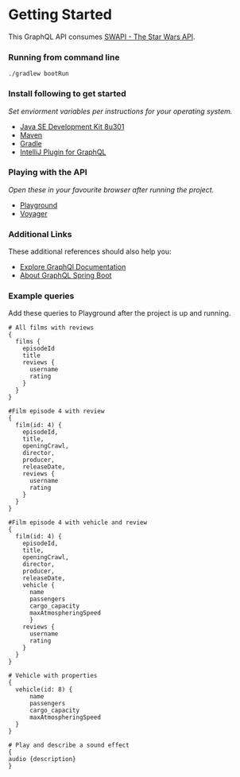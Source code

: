 # Getting Started
This GraphQL API consumes [SWAPI - The Star Wars API](https://swapi.dev/documentation).

### Running from command line
```
./gradlew bootRun
```

### Install following to get started
_Set enviorment variables per instructions for your operating system._
* [Java SE Development Kit 8u301](https://www.oracle.com/java/technologies/javase/javase-jdk8-downloads.html)
* [Maven](https://maven.apache.org/)
* [Gradle](https://gradle.org/install/)
* [IntelliJ Plugin for GraphQL](https://plugins.jetbrains.com/plugin/8097-js-graphql)

### Playing with the API
_Open these in your favourite browser after running the project._
* [Playground](http://localhost:9000/playground)
* [Voyager](http://localhost:9000/voyager)

### Additional Links
These additional references should also help you:
* [Explore GraphQl Documentation](https://www.graphql.com/)
* [About GraphQL Spring Boot](https://www.graphql-java-kickstart.com/spring-boot/)

### Example queries
Add these queries to Playground after the project is up and running.
```
# All films with reviews
{
  films {
    episodeId
    title
    reviews {
      username
      rating
    }
  }
}
```


```
#Film episode 4 with review
{
  film(id: 4) {
    episodeId,
    title,
    openingCrawl,
    director,
    producer,
    releaseDate,
    reviews {
      username
      rating
    }
  }
}
```


```
#Film episode 4 with vehicle and review
{
  film(id: 4) {
    episodeId,
    title,
    openingCrawl,
    director,
    producer,
    releaseDate,
    vehicle {
      name
      passengers
      cargo_capacity
      maxAtmospheringSpeed
      }
    reviews {
      username
      rating
    }
  }
}
```

```
# Vehicle with properties
{
  vehicle(id: 8) {
      name
      passengers
      cargo_capacity
      maxAtmospheringSpeed
  }
}
```

```
# Play and describe a sound effect
{
audio {description}
}
```